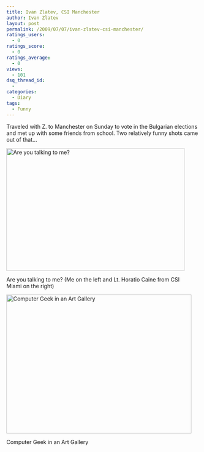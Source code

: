 ```yaml
---
title: Ivan Zlatev, CSI Manchester
author: Ivan Zlatev
layout: post
permalink: /2009/07/07/ivan-zlatev-csi-manchester/
ratings_users:
  - 0
ratings_score:
  - 0
ratings_average:
  - 0
views:
  - 101
dsq_thread_id:
  - 
categories:
  - Diary
tags:
  - Funny
---
```

Traveled with Z. to Manchester on Sunday to vote in the Bulgarian elections and met up with some friends from school. Two relatively funny shots came out of that&#8230;

<div id="attachment_596" style="width: 475px" class="wp-caption aligncenter">
  <a href="http://ivanz.com/wp-content/uploads/2009/07/Ivan-CSI.png"><img class="size-full wp-image-596 " title="Ivan CSI" src="http://ivanz.com/wp-content/uploads/2009/07/Ivan-CSI.png" alt="Are you talking to me?" width="465" height="320" /></a>
  
  <p class="wp-caption-text">
    Are you talking to me? (Me on the left and Lt. Horatio Caine from CSI Miami on the right)
  </p>
</div>

<div id="attachment_597" style="width: 493px" class="wp-caption aligncenter">
  <a href="http://ivanz.com/wp-content/uploads/2009/07/me-in-a-gallery.jpg"><img class="size-full wp-image-597 " title="Computer Geek in an Art Gallery" src="http://ivanz.com/wp-content/uploads/2009/07/me-in-a-gallery.jpg" alt="Computer Geek in an Art Gallery" width="483" height="362" /></a>
  
  <p class="wp-caption-text">
    Computer Geek in an Art Gallery
  </p>
</div>